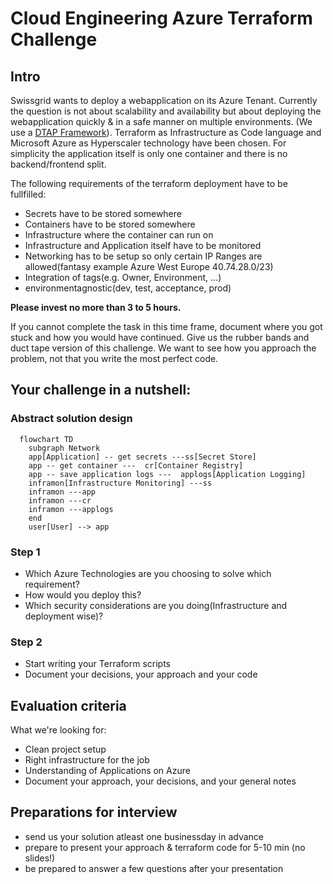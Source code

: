 
# Cloud Engineering Azure Terraform Challenge

## Intro

Swissgrid wants to deploy a webapplication on its Azure Tenant.
Currently the question is not about scalability and availability but about deploying the webapplication quickly & in a safe manner on multiple environments.
(We use a [DTAP Framework](https://en.wikipedia.org/wiki/Development,_testing,_acceptance_and_production)).
Terraform as Infrastructure as Code language and Microsoft Azure as Hyperscaler technology have been chosen.
For simplicity the application itself is only one container and there is no backend/frontend split.

The following requirements of the terraform deployment have to be fullfilled:

- Secrets have to be stored somewhere
- Containers have to be stored somewhere
- Infrastructure where the container can run on
- Infrastructure and Application itself have to be monitored
- Networking has to be setup so only certain IP Ranges are allowed(fantasy example Azure West Europe 40.74.28.0/23)
- Integration of tags(e.g. Owner, Environment, ...)
- environmentagnostic(dev, test, acceptance, prod)

**Please invest no more than 3 to 5 hours.**

If you cannot complete the task in this time frame, document where you got stuck and how you would have continued.
Give us the rubber bands and duct tape version of this challenge.
We want to see how you approach the problem, not that you write the most perfect code.

## Your challenge in a nutshell:

### Abstract solution design

```mermaid
  flowchart TD
    subgraph Network
    app[Application] -- get secrets ---ss[Secret Store] 
    app -- get container ---  cr[Container Registry]
    app -- save application logs ---  applogs[Application Logging]
    inframon[Infrastructure Monitoring] ---ss
    inframon ---app
    inframon ---cr
    inframon ---applogs
    end
    user[User] --> app
```

### Step 1

* Which Azure Technologies are you choosing to solve which requirement?
* How would you deploy this?
* Which security considerations are you doing(Infrastructure and deployment wise)?

### Step 2

* Start writing your Terraform scripts 
* Document your decisions, your approach and your code

## Evaluation criteria

What we're looking for:

* Clean project setup
* Right infrastructure for the job
* Understanding of Applications on Azure
* Document your approach, your decisions, and your general notes

## Preparations for interview

* send us your solution atleast one businessday in advance
* prepare to present your approach & terraform code for 5-10 min (no slides!)
* be prepared to answer a few questions after your presentation
